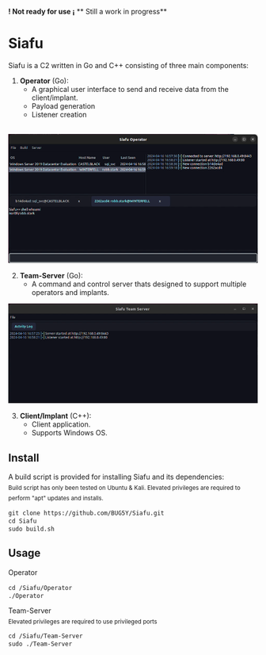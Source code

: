**! Not ready for use ¡**
** Still a work in progress**

# Siafu

Siafu is a C2 written in Go and C++ consisting of three main components:

1. **Operator** (Go): 
    - A graphical user interface to send and receive data from the client/implant.
    - Payload generation
    - Listener creation
    <br>

![Screenshot of the Operator interface](/assets/images/Operator.png)<br>

2. **Team-Server** (Go): 
    - A command and control server thats designed to support multiple operators and implants.<br>

![Screenshot of the Team-Server interface](/assets/images/team-server.png)<br>

3. **Client/Implant** (C++): 
    - Client application.
    - Supports Windows OS.<br>

## Install
A build script is provided for installing Siafu and its dependencies:<br>
<sub> Build script has only been tested on Ubuntu & Kali. Elevated privileges are required to perform "apt" updates and installs. </sub><br>

```
git clone https://github.com/BUG5Y/Siafu.git
cd Siafu
sudo build.sh
```

## Usage
Operator
```
cd /Siafu/Operator
./Operator
```

Team-Server<br>
<sub> Elevated privileges are required to use privileged ports</sub>
```
cd /Siafu/Team-Server
sudo ./Team-Server
```
